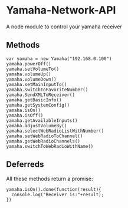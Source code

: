 Yamaha-Network-API
==================

A node module to control your yamaha receiver


## Methods
    var yamaha = new Yamaha("192.168.0.100")
    yamaha.powerOff()
    yamaha.setVolumeTo()
    yamaha.volumeUp()
    yamaha.volumeDown()
    yamaha.setMainInputTo()
    yamaha.switchToFavoriteNumber()
    yamaha.SendXMLToReceiver()
    yamaha.getBasicInfo()
    yamaha.getSystemConfig()
    yamaha.isOn()
    yamaha.isOff()
    yamaha.getAvailableInputs()
    yamaha.adjustVolumeBy()
    yamaha.selectWebRadioListWithNumber()
    yamaha.setWebRadioToChannel()
    yamaha.getWebRadioChannels()
    yamaha.switchToWebRadioWithName()

## Deferreds
All these methods return a promise:

    yamaha.isOn().done(function(result){
      console.log("Receiver is:"+result);
    })
